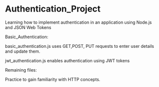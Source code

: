 # Authentication_Project
Learning how to implement authentication in an application using Node.js and JSON Web Tokens

Basic_Authentication:

basic_authentication.js uses GET,POST, PUT requests to enter user details and update them.

jwt_authentication.js enables authentication using JWT tokens

Remaining files:

Practice to gain familiarity with HTTP concepts.
